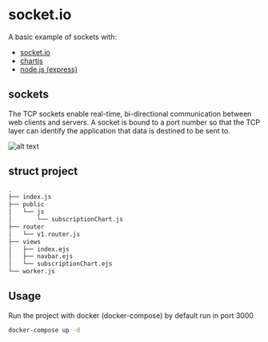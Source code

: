 # socket.io
A basic example of sockets with:

* [socket.io](https://socket.io/)
* [chartjs](https://socket.io/)
* [node.js (express)](https://expressjs.com/)

## sockets
The TCP sockets enable real-time, bi-directional communication between web clients and servers. A socket is bound to a port number so that the TCP layer can identify the application that data is destined to be sent to.

![alt text](https://socket.io/images/bidirectional-communication.png)


## struct project

```bash
.
├── index.js
├── public
│   └── js
│       └── subscriptionChart.js
├── router
│   └── v1.router.js
├── views
│   ├── index.ejs
│   ├── navbar.ejs
│   └── subscriptionChart.ejs
└── worker.js
```

## Usage

Run the project with docker (docker-compose) by default run in port 3000

```bash
docker-compose up -d
```
